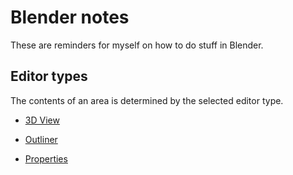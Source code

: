 # Blender notes

These are reminders for myself on how to do stuff in Blender.


## Editor types

The contents of an area is determined by the selected editor type.

- [3D View](./3D_view/)

- [Outliner](./Outliner/)

- [Properties](./properties/)
